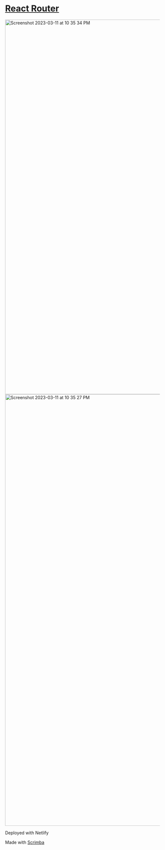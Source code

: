# [React Router](https://frontendella-react-router.netlify.app)

  
  <img width="1218" alt="Screenshot 2023-03-11 at 10 35 34 PM" src="https://user-images.githubusercontent.com/82247833/224528723-778dd4b0-cd4a-4edd-88e6-79ee3e96c8ba.png">
  
     
<img width="1403" alt="Screenshot 2023-03-11 at 10 35 27 PM" src="https://user-images.githubusercontent.com/82247833/224528724-4370cbec-d648-43a0-84d7-3257d48d25d0.png">


  Deployed with Netlify

  Made with [Scrimba](https://scrimba.com/learn/reactrouter6)
